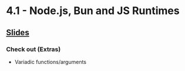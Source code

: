 # 4.1 - Node.js, Bun and JS Runtimes
## [Slides](https://petal-estimate-4e9.notion.site/Node-js-Bun-and-JS-runtimes-a09a41ccd61c4f498e55750c9a1c9b34)
### Check out (Extras)
- Variadic functions/arguments